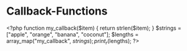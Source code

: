 # Callback-Functions
&lt;?php function my_callback($item) {   return strlen($item); }  $strings = ["apple", "orange", "banana", "coconut"]; $lengths = array_map("my_callback", $strings); print_r($lengths); ?>

